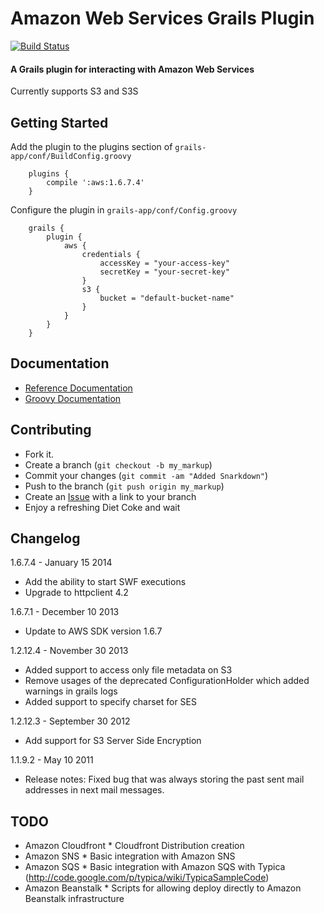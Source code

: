 # Amazon Web Services Grails Plugin
[![Build Status](https://travis-ci.org/grails-aws/grails-aws.png?branch=master)][travis]

[travis]: https://travis-ci.org/grails-aws/grails-aws

#### A Grails plugin for interacting with Amazon Web Services
Currently supports S3 and S3S

## Getting Started

Add the plugin to the plugins section of `grails-app/conf/BuildConfig.groovy`

        plugins {
            compile ':aws:1.6.7.4'
        }

Configure the plugin in `grails-app/conf/Config.groovy`

        grails {
            plugin {
                aws {
                    credentials {
                        accessKey = "your-access-key"
                        secretKey = "your-secret-key"
                    }
                    s3 {
                        bucket = "default-bucket-name"
                    }
                }
            }
        }

## Documentation

* [Reference Documentation](http://grails-aws.github.io/grails-aws/1.6.7.4/)
* [Groovy Documentation](http://grails-aws.github.io/grails-aws/1.6.7.4/gapi/)


## Contributing

- Fork it.
- Create a branch (`git checkout -b my_markup`)
- Commit your changes (`git commit -am "Added Snarkdown"`)
- Push to the branch (`git push origin my_markup`)
- Create an [Issue](issues/new) with a link to your branch
- Enjoy a refreshing Diet Coke and wait


## Changelog
1.6.7.4 - January 15 2014
* Add the ability to start SWF executions
* Upgrade to httpclient 4.2

1.6.7.1 - December 10 2013
* Update to AWS SDK version 1.6.7

1.2.12.4 - November 30 2013
* Added support to access only file metadata on S3
* Remove usages of the deprecated ConfigurationHolder which added warnings in grails logs
* Added support to specify charset for SES

1.2.12.3 - September 30 2012
* Add support for S3 Server Side Encryption

1.1.9.2 - May 10 2011
* Release notes: Fixed bug that was always storing the past sent mail addresses in next mail messages.


## TODO

- Amazon Cloudfront * Cloudfront Distribution creation
- Amazon SNS * Basic integration with Amazon SNS
- Amazon SQS * Basic integration with Amazon SQS with Typica (http://code.google.com/p/typica/wiki/TypicaSampleCode)
- Amazon Beanstalk * Scripts for allowing deploy directly to Amazon Beanstalk infrastructure
